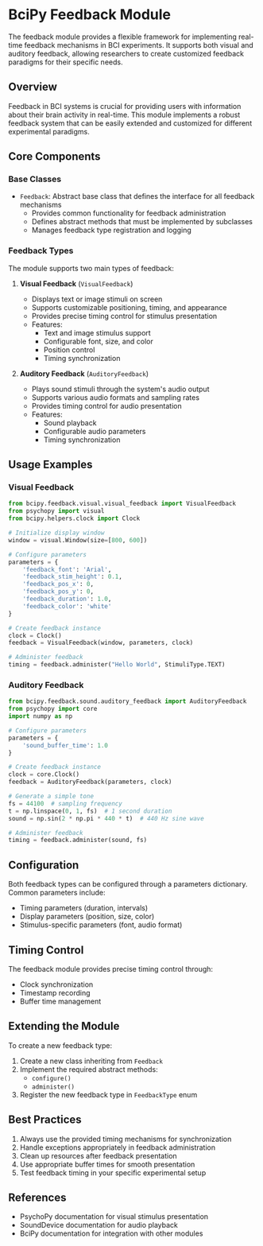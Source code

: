 # BciPy Feedback Module

The feedback module provides a flexible framework for implementing real-time feedback mechanisms in BCI experiments. It supports both visual and auditory feedback, allowing researchers to create customized feedback paradigms for their specific needs.

## Overview

Feedback in BCI systems is crucial for providing users with information about their brain activity in real-time. This module implements a robust feedback system that can be easily extended and customized for different experimental paradigms.

## Core Components

### Base Classes

- `Feedback`: Abstract base class that defines the interface for all feedback mechanisms
  - Provides common functionality for feedback administration
  - Defines abstract methods that must be implemented by subclasses
  - Manages feedback type registration and logging

### Feedback Types

The module supports two main types of feedback:

1. **Visual Feedback** (`VisualFeedback`)
   - Displays text or image stimuli on screen
   - Supports customizable positioning, timing, and appearance
   - Provides precise timing control for stimulus presentation
   - Features:
     - Text and image stimulus support
     - Configurable font, size, and color
     - Position control
     - Timing synchronization

2. **Auditory Feedback** (`AuditoryFeedback`)
   - Plays sound stimuli through the system's audio output
   - Supports various audio formats and sampling rates
   - Provides timing control for audio presentation
   - Features:
     - Sound playback
     - Configurable audio parameters
     - Timing synchronization

## Usage Examples

### Visual Feedback

```python
from bcipy.feedback.visual.visual_feedback import VisualFeedback
from psychopy import visual
from bcipy.helpers.clock import Clock

# Initialize display window
window = visual.Window(size=[800, 600])

# Configure parameters
parameters = {
    'feedback_font': 'Arial',
    'feedback_stim_height': 0.1,
    'feedback_pos_x': 0,
    'feedback_pos_y': 0,
    'feedback_duration': 1.0,
    'feedback_color': 'white'
}

# Create feedback instance
clock = Clock()
feedback = VisualFeedback(window, parameters, clock)

# Administer feedback
timing = feedback.administer("Hello World", StimuliType.TEXT)
```

### Auditory Feedback

```python
from bcipy.feedback.sound.auditory_feedback import AuditoryFeedback
from psychopy import core
import numpy as np

# Configure parameters
parameters = {
    'sound_buffer_time': 1.0
}

# Create feedback instance
clock = core.Clock()
feedback = AuditoryFeedback(parameters, clock)

# Generate a simple tone
fs = 44100  # sampling frequency
t = np.linspace(0, 1, fs)  # 1 second duration
sound = np.sin(2 * np.pi * 440 * t)  # 440 Hz sine wave

# Administer feedback
timing = feedback.administer(sound, fs)
```

## Configuration

Both feedback types can be configured through a parameters dictionary. Common parameters include:

- Timing parameters (duration, intervals)
- Display parameters (position, size, color)
- Stimulus-specific parameters (font, audio format)

## Timing Control

The feedback module provides precise timing control through:

- Clock synchronization
- Timestamp recording
- Buffer time management

## Extending the Module

To create a new feedback type:

1. Create a new class inheriting from `Feedback`
2. Implement the required abstract methods:
   - `configure()`
   - `administer()`
3. Register the new feedback type in `FeedbackType` enum

## Best Practices

1. Always use the provided timing mechanisms for synchronization
2. Handle exceptions appropriately in feedback administration
3. Clean up resources after feedback presentation
4. Use appropriate buffer times for smooth presentation
5. Test feedback timing in your specific experimental setup

## References

- PsychoPy documentation for visual stimulus presentation
- SoundDevice documentation for audio playback
- BciPy documentation for integration with other modules
